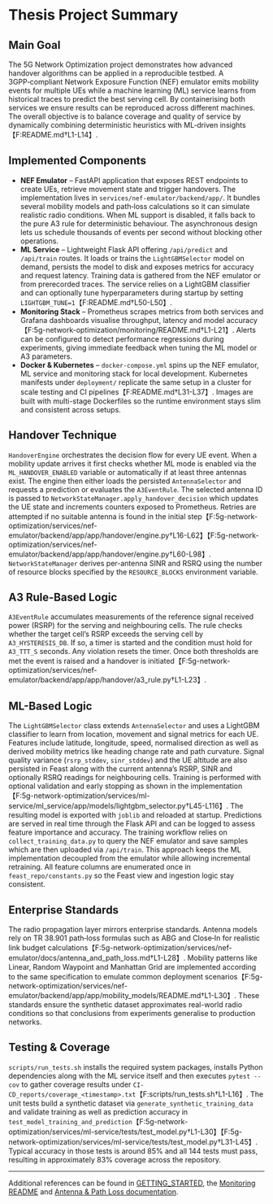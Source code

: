 # Thesis Project Summary

## Main Goal
The 5G Network Optimization project demonstrates how advanced handover algorithms can be applied in a reproducible testbed.  A 3GPP‑compliant Network Exposure Function (NEF) emulator emits mobility events for multiple UEs while a machine learning (ML) service learns from historical traces to predict the best serving cell.  By containerising both services we ensure results can be reproduced across different machines.  The overall objective is to balance coverage and quality of service by dynamically combining deterministic heuristics with ML‑driven insights【F:README.md†L1-L14】.

## Implemented Components
- **NEF Emulator** – FastAPI application that exposes REST endpoints to create UEs, retrieve movement state and trigger handovers.  The implementation lives in `services/nef-emulator/backend/app/`.  It bundles several mobility models and path‑loss calculations so it can simulate realistic radio conditions.  When ML support is disabled, it falls back to the pure A3 rule for deterministic behaviour.  The asynchronous design lets us schedule thousands of events per second without blocking other operations.
- **ML Service** – Lightweight Flask API offering `/api/predict` and `/api/train` routes.  It loads or trains the `LightGBMSelector` model on demand, persists the model to disk and exposes metrics for accuracy and request latency.  Training data is gathered from the NEF emulator or from prerecorded traces.  The service relies on a LightGBM classifier and can optionally tune hyperparameters during startup by setting `LIGHTGBM_TUNE=1`【F:README.md†L50-L50】.
- **Monitoring Stack** – Prometheus scrapes metrics from both services and Grafana dashboards visualise throughput, latency and model accuracy【F:5g-network-optimization/monitoring/README.md†L1-L21】.  Alerts can be configured to detect performance regressions during experiments, giving immediate feedback when tuning the ML model or A3 parameters.
- **Docker & Kubernetes** – `docker-compose.yml` spins up the NEF emulator, ML service and monitoring stack for local development.  Kubernetes manifests under `deployment/` replicate the same setup in a cluster for scale testing and CI pipelines【F:README.md†L31-L37】.  Images are built with multi-stage Dockerfiles so the runtime environment stays slim and consistent across setups.

## Handover Technique
`HandoverEngine` orchestrates the decision flow for every UE event.  When a mobility update arrives it first checks whether ML mode is enabled via the `ML_HANDOVER_ENABLED` variable or automatically if at least three antennas exist.  The engine then either loads the persisted `AntennaSelector` and requests a prediction or evaluates the `A3EventRule`.  The selected antenna ID is passed to `NetworkStateManager.apply_handover_decision` which updates the UE state and increments counters exposed to Prometheus.  Retries are attempted if no suitable antenna is found in the initial step【F:5g-network-optimization/services/nef-emulator/backend/app/app/handover/engine.py†L16-L62】【F:5g-network-optimization/services/nef-emulator/backend/app/app/handover/engine.py†L60-L98】.
`NetworkStateManager` derives per-antenna SINR and RSRQ using the number of resource blocks specified by the `RESOURCE_BLOCKS` environment variable.

## A3 Rule-Based Logic
`A3EventRule` accumulates measurements of the reference signal received power (RSRP) for the serving and neighbouring cells.  The rule checks whether the target cell’s RSRP exceeds the serving cell by `A3_HYSTERESIS_DB`.  If so, a timer is started and the condition must hold for `A3_TTT_S` seconds.  Any violation resets the timer.  Once both thresholds are met the event is raised and a handover is initiated【F:5g-network-optimization/services/nef-emulator/backend/app/app/handover/a3_rule.py†L1-L23】.

## ML-Based Logic
The `LightGBMSelector` class extends `AntennaSelector` and uses a LightGBM classifier to learn from location, movement and signal metrics for each UE.  Features include latitude, longitude, speed, normalised direction as well as derived mobility metrics like heading change rate and path curvature.  Signal quality variance (`rsrp_stddev`, `sinr_stddev`) and the UE altitude are also persisted in Feast along with the current antenna’s RSRP, SINR and optionally RSRQ readings for neighbouring cells.  Training is performed with optional validation and early stopping as shown in the implementation【F:5g-network-optimization/services/ml-service/ml_service/app/models/lightgbm_selector.py†L45-L116】.  The resulting model is exported with `joblib` and reloaded at startup.  Predictions are served in real time through the Flask API and can be logged to assess feature importance and accuracy.  The training workflow relies on `collect_training_data.py` to query the NEF emulator and save samples which are then uploaded via `/api/train`.  This approach keeps the ML implementation decoupled from the emulator while allowing incremental retraining.
All feature columns are enumerated once in `feast_repo/constants.py` so the Feast view and ingestion logic stay consistent.

## Enterprise Standards
The radio propagation layer mirrors enterprise standards.  Antenna models rely on TR 38.901 path‑loss formulas such as ABG and Close‑In for realistic link budget calculations【F:5g-network-optimization/services/nef-emulator/docs/antenna_and_path_loss.md†L1-L28】.  Mobility patterns like Linear, Random Waypoint and Manhattan Grid are implemented according to the same specification to emulate common deployment scenarios【F:5g-network-optimization/services/nef-emulator/backend/app/app/mobility_models/README.md†L1-L30】.  These standards ensure the synthetic dataset approximates real-world radio conditions so that conclusions from experiments generalise to production networks.

## Testing & Coverage
`scripts/run_tests.sh` installs the required system packages, installs Python dependencies along with the ML service itself and then executes `pytest --cov` to gather coverage results under `CI-CD_reports/coverage_<timestamp>.txt`【F:scripts/run_tests.sh†L1-L16】.  The unit tests build a synthetic dataset via `generate_synthetic_training_data` and validate training as well as prediction accuracy in `test_model_training_and_prediction`【F:5g-network-optimization/services/ml-service/tests/test_model.py†L1-L30】【F:5g-network-optimization/services/ml-service/tests/test_model.py†L31-L45】.  Typical accuracy in those tests is around 85% and all 144 tests must pass, resulting in approximately 83% coverage across the repository.

---
Additional references can be found in [GETTING_STARTED](../5g-network-optimization/leftover_docks/GETTING_STARTED.md), the [Monitoring README](../5g-network-optimization/monitoring/README.md) and [Antenna & Path Loss documentation](../5g-network-optimization/services/nef-emulator/docs/antenna_and_path_loss.md).
